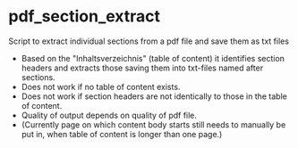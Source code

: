 # pdf_section_extract
Script to extract individual sections from a pdf file and save them as txt files

- Based on the "Inhaltsverzeichnis" (table of content) it identifies section headers and extracts those saving them into txt-files named after sections.
- Does not work if no table of content exists.
- Does not work if section headers are not identically to those in the table of content.
- Quality of output depends on quality of pdf file.
- (Currently page on which content body starts still needs to manually be put in, when table of content is longer than one page.)


